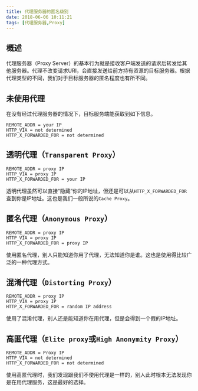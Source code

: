 ```yaml
---
title: 代理服务器的匿名级别
date: 2018-06-06 10:11:21
tags: [代理服务器,Proxy]
---
```


## 概述

代理服务器（Proxy Server）的基本行为就是接收客户端发送的请求后转发给其他服务器。代理不改变请求URI，会直接发送给前方持有资源的目标服务器。根据代理类型的不同，我们对于目标服务器的匿名程度也有所不同。

## 未使用代理

在没有经过代理服务器的情况下，目标服务端能获取到如下信息。

```
REMOTE_ADDR = your IP
HTTP_VIA = not determined
HTTP_X_FORWARDED_FOR = not determined
```

## 透明代理（`Transparent Proxy`） 

```
REMOTE_ADDR = proxy IP
HTTP_VIA = proxy IP
HTTP_X_FORWARDED_FOR = your IP
```
透明代理虽然可以直接“隐藏”你的IP地址，但还是可以从`HTTP_X_FORWARDED_FOR`查到你是IP地址。这也是我们一般所说的`Cache Proxy`。

## 匿名代理（`Anonymous Proxy`）

```
REMOTE_ADDR = proxy IP
HTTP_VIA = proxy IP
HTTP_X_FORWARDED_FOR = proxy IP
```
使用匿名代理，别人只能知道你用了代理，无法知道你是谁。这也是使用得比较广泛的一种代理方式。

## 混淆代理（`Distorting Proxy`）

```
REMOTE_ADDR = proxy IP
HTTP_VIA = proxy IP
HTTP_X_FORWARDED_FOR = random IP address
```
使用了混淆代理，别人还是能知道你在用代理，但是会得到一个假的IP地址。

## 高匿代理（`Elite proxy`或`High Anonymity Proxy`）

```
REMOTE_ADDR = Proxy IP
HTTP_VIA = not determined
HTTP_X_FORWARDED_FOR = not determined
```
使用高匿代理时，我们发现跟我们不使用代理是一样的，别人此时根本无法发现你是在用代理服务，这是最好的选择。
